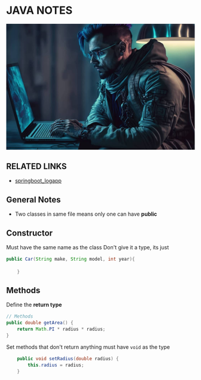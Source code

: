 # JAVA NOTES

![](image.png)

## RELATED LINKS 
  
- [springboot_logapp](https://github.com/murchie85/springboot_logapp)


## General Notes  

- Two classes in same file means only one can have **public**

## Constructor 

Must have the same name as the class
Don't give it a type, its just 


```java
public Car(String make, String model, int year){

	}
```


## Methods

Define the **return type**

```java
// Methods
public double getArea() {
    return Math.PI * radius * radius;
}
```


Set methods that don't return anything must have `void` as the type 

```java
    public void setRadius(double radius) {
        this.radius = radius;
    }
```

